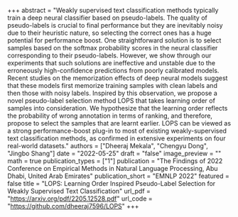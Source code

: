 +++
abstract = "Weakly supervised text classification methods typically train a deep neural classifier based on pseudo-labels. The quality of pseudo-labels is crucial to final performance but they are inevitably noisy due to their heuristic nature, so selecting the correct ones has a huge potential for performance boost. One straightforward solution is to select samples based on the softmax probability scores in the neural classifier corresponding to their pseudo-labels. However, we show through our experiments that such solutions are ineffective and unstable due to the erroneously high-confidence predictions from poorly calibrated models. Recent studies on the memorization effects of deep neural models suggest that these models first memorize training samples with clean labels and then those with noisy labels. Inspired by this observation, we propose a novel pseudo-label selection method LOPS that takes learning order of samples into consideration. We hypothesize that the learning order reflects the probability of wrong annotation in terms of ranking, and therefore, propose to select the samples that are learnt earlier. LOPS can be viewed as a strong performance-boost plug-in to most of existing weakly-supervised text classification methods, as confirmed in extensive experiments on four real-world datasets."
authors = ["Dheeraj Mekala", "Chengyu Dong", "Jingbo Shang"]
date = "2022-05-25"
draft = "false"
image_preview = ""
math = true
publication_types = ["1"]
publication = "The Findings of 2022 Conference on Empirical Methods in Natural Language Processing, Abu Dhabi, United Arab Emirates"
publication_short = "EMNLP 2022"
featured = false
title = "LOPS: Learning Order Inspired Pseudo-Label Selection for Weakly Supervised Text Classification"
url_pdf = "https://arxiv.org/pdf/2205.12528.pdf"
url_code = "https://github.com/dheeraj7596/LOPS"
+++